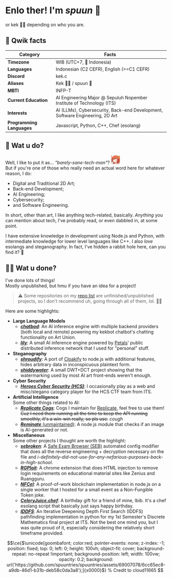 # **Enlo ther! I'm _spuun_** 🥄

or kek 🧝‍♀️ depending on who you are.

## 🌈 **Qwik facts**

<!-- prettier-ignore-start -->
| Category | Facts |
|---|---|
| **Timezone** | WIB (UTC+7, 📍 Indonesia) |
| **Languages** | Indonesian (C2 CEFR), English (>=C1 CEFR) |
| **Discord** | kek.c |
| **Aliases** | Kek 🧝‍♀️ / spuun 🥄    |
| **MBTI** | INFP-T |
| **Current Education** | AI Engineering Major @ Sepuluh Nopember Institute of Technology (ITS) |
| **Interests** | AI (LLMs), Cybersecurity, Back-end Development, Software Engineering, 2D Art |
| **Programming Languages** | Javascript, Python, C++, Chef (esolang) |
<!-- prettier-ignore-end -->

## 📝 **Wat u do?**

Well, I like to put it as... _"barely-sane-tech-man"_? <img src="./assets/ehehe.png" style="width: 2em;" alt=":ehehe:">  
But if you're one of those who really need an actual word here for whatever reason, I do:

- Digital and Traditional 2D Art;
- Back-end Development;
- AI Engineering;
- Cybersecurity;
- and Software Engineering.

In short, other than art, I like anything tech-related, basically. _Anything_ you can mention about tech, I've probably read, or even dabbled in, at some point.

I have extensive knowledge in development using Node.js and Python, with intermediate knowledge for lower level languages like C++. I also _love_ esolangs and steganography. In fact, I've hidden a rabbit ⁤⁣⁤‌⁡‍‌‌⁡‍‌‍⁡‍⁡‌⁡‌⁢‍⁡‍⁢⁣‌⁡⁢⁡‌⁢‌⁢‍⁢⁡⁢‍⁤⁣⁡⁢⁡‍‍⁢⁡‍⁢⁣‌⁡⁤‍⁡‌⁡‌⁢‌⁢‍⁤⁡‌⁡⁢⁡‍‍⁢⁡‍⁣⁢‍⁤⁡‍⁡‍⁡‍‍⁣‌⁢‍⁡‌⁢‌⁡‌⁡⁤‍⁤⁡‌⁢‌⁡‌⁡⁢⁡‍⁣⁡‌⁤⁢‍‌‍⁢‍⁤⁡‍‍⁢⁡‌⁡⁢⁡‌⁡⁢⁡‌⁤⁡‌⁢‌⁢‌‍‍⁢‍‌‌⁢‍‌‌⁡‍⁡⁢⁡‌⁢‍⁡‍‍⁣‌⁡‍⁡‍⁣⁢‍‌‍⁡‍⁡‌⁡‍‌‌⁡‍‌‌⁡‍⁡‌⁡‍‌⁢⁡‍⁣⁢‍‌‍⁡‍⁢‌⁡‍‌‌⁡‍‌⁡‌⁢⁡‍⁢⁡⁢⁡⁢‍‌‌⁡‍⁡‍⁡‍‌‌⁡‍‌⁢⁡‍⁡⁢⁡‍⁣⁡‌⁢‍⁡‌⁢‌⁢‍‌‌⁢‌⁢⁣⁡⁤⁡‍‍⁢⁡⁢‌⁢⁡‍⁢‍⁡⁢‍⁣⁣‌⁡⁢‍‍⁡‍‍⁢⁡‌⁡⁢⁡⁤‌⁡‌⁢‌⁡‍⁡⁤‌‍⁢⁣⁢‌⁡⁢‌‍⁡⁢⁡⁢⁡‌⁢‍⁡⁢⁣⁡⁤‍⁡⁢⁡‍⁡‌‍‍⁡⁢⁡‍⁡‍‌⁢⁡‌⁡⁢⁡⁤‍⁡‍⁡‍⁡⁢‌⁤‍‌⁣⁢‍‌⁡‌⁢‌⁡‌⁤⁣‍⁢hole here, can you find it? 🙈

## 🦥💨 **Wat u done?**

I've done lots of things!  
Mostly unpublished, but hmu if you have an idea for a project!

> ⚠️ Some repositories on my [repo list](https://github.com/spuuntries?tab=repositories) are unfinished/unpublished projects, so I don't recommend uh, going through all of them, lol. 🙇‍♀️

Here are some highlights:

- **Large Language Models**
  - [**_chatbod_**](https://github.com/spuuntries/chatbod): An AI inference engine with multiple backend providers (both local and remote) powering my kekbot chatbot's chatting functionality on Art Union.
  - [**_lily_**](https://github.com/spuuntries/lily): A small AI inference engine powered by [Petals](https://petals.dev/)' public distributed inference network that I used for "personal" stuff.
- **Steganography**
  - [**_shroudify_**](https://github.com/spuuntries/shroudify): A port of [Cloakify](https://github.com/TryCatchHCF/Cloakify) to node.js with additional features, hides arbitrary data in inconspicuous plaintext form.
  - [**_shiddywoter_**](https://github.com/spuuntries/shiddywoter): A small DWT+DCT project showing that the watermarking used by most AI art front-ends weren't enough.
- **Cyber Security**
  - [**_Heroes Cyber Security (HCS)_**](https://ctftime.org/team/70159/): I occasionally play as a web and misc/stegano category player for the HCS CTF team from ITS.
- **Artificial Intelligence**  
  Some other things related to AI:
  - [**_Replicate Cogs_**](https://github.com/spuuntries/rp-cogs): Cogs I maintain for [Replicate](https://replicate.com/spuuntries), feel free to use them! ~~Cuz I need them running all the time to keep the API running smoothly, it's a win-win really, so pls use.~~ _cough_
  - [**_Reminate_** (unmaintained)](https://github.com/spuuntries/reminate): A node.js module that checks if an image is AI-generated or not.
- **Miscellaneous**  
  Some other projects I thought are worth the highlight:
  - [**_sebroken_**](https://github.com/spuuntries/sebroken): A [Safe Exam Browser (SEB)](https://safeexambrowser.org/) automated config modifier that does all the reverse engineering + decryption necessary on the file and _i-definitely-did-not-use-for-any-nefarious-purposes-back-in-high-school_.
  - [**_RGPloit_**](https://github.com/spuuntries/rgploit/): A chrome extension that does HTML injection to remove login requirements on educational material sites like Zenius and Ruangguru.
  - [**_NFCel_**](https://github.com/spuuntries/nfcel): A proof-of-work blockchain implementation in node.js on a single worker that I hosted for a small event as a Non-Fungible Token joke.
  - [**_CeleryJuice.chef_**](https://media.discordapp.net/attachments/801809177185615893/925782659890835496/kekleterclr.png): A birthday gift for a friend of mine, Ibib. It's a chef esolang script that basically just says happy birthday.
  - [**_IDDFS_**](https://github.com/spuuntries/uni-matdis/tree/master/tugas-fp/iddfs): An Iterative Deepening Depth First Search (IDDFS) pathfinding implementation in python for my 1st Semester's Discrete Mathematics final project at ITS. Not the best one mind you, but I was quite proud of it, especially considering the relatively short timeframe provided.

```math 
\ce{$\unicode[goombafont; color:red; pointer-events: none; z-index: -1; position: fixed; top: 0; left: 0; height: 100vh; object-fit: cover; background-repeat: no-repeat !important; background-position: left; width: 100vw; opacity: 0.2; background: url('https://github.com/spuuntries/spuuntries/assets/69007078/6cc65ec8-a9db-46d1-b31b-deb58c0da3a8');]{x0000}$} % Credit to cloud11665
